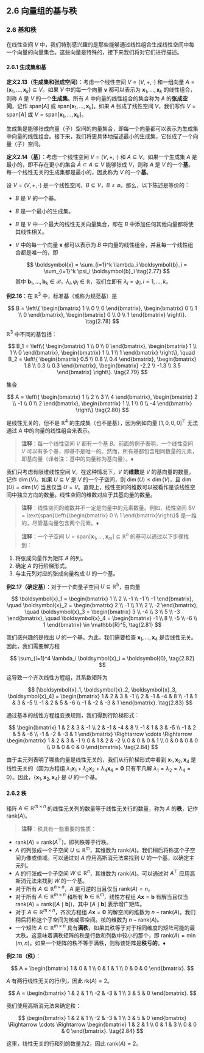 ## 2.6 向量组的基与秩

### 2.6 基和秩

在线性空间 $V$ 中，我们特别感兴趣的是那些能够通过线性组合生成线性空间中每一个向量的向量集合。这些向量是特殊的，接下来我们将对它们进行描述。

#### 2.6.1 生成集和基

**定义2.13（生成集和张成空间）**：考虑一个线性空间 $V = (V, +, \cdot)$ 和一组向量 $A = \{\boldsymbol{x}_1, \dots, \boldsymbol{x}_k\} \subseteq V$。如果 $V$ 中的每一个向量 $\boldsymbol{v}$ 都可以表示为 $\boldsymbol{x}_1, \dots, \boldsymbol{x}_k$ 的线性组合，则称 $A$ 是 $V$ 的一个**生成集**。所有 $A$ 中向量的线性组合的集合称为 $A$ 的**张成空间**，记作 $\text{span}[A]$ 或 $\text{span}[\boldsymbol{x}_1, \dots, \boldsymbol{x}_k]$。如果 $A$ 张成了线性空间 $V$，我们写作 $V = \text{span}[A]$ 或 $V = \text{span}[\boldsymbol{x}_1, \dots, \boldsymbol{x}_k]$。

生成集是能够张成向量（子）空间的向量集合，即每一个向量都可以表示为生成集中向量的线性组合。接下来，我们将更具体地描述最小的生成集，它张成了一个向量（子）空间。

**定义2.14（基）**：考虑一个线性空间 $V = (V, +, \cdot)$ 和 $A \subseteq V$。如果一个生成集 $A$ 是最小的，即不存在更小的集合 $\tilde{A} \subset A \subseteq V$ 能够张成 $V$，则称 $A$ 是 $V$ 的一个**基**。每一个线性无关的生成集都是最小的，因此称为 $V$ 的一个**基**。

设 $V = (V, +, \cdot)$ 是一个线性空间，$B \subseteq V$，$B \neq \emptyset$。那么，以下陈述是等价的：
- $B$ 是 $V$ 的一个基。
- $B$ 是一个最小的生成集。
- $B$ 是 $V$ 中一个最大的线性无关向量集合，即在 $B$ 中添加任何其他向量都将使其线性相关。
- $V$ 中的每一个向量 $\boldsymbol{x}$ 都可以表示为 $B$ 中向量的线性组合，并且每一个线性组合都是唯一的，即
  
  $$
  \boldsymbol{x} = \sum_{i=1}^k \lambda_i \boldsymbol{b}_i = \sum_{i=1}^k \psi_i \boldsymbol{b}_i \tag{2.77}
  $$ 其中 $\boldsymbol{b}_1, \dots, \boldsymbol{b}_k \in \mathcal{B}$，$\lambda_i, \psi_i \in \mathbb{R}$，我们立即有 $\lambda_i = \psi_i, i = 1, ..., k$。

**例2.16**：在 $\mathbb{R}^3$ 中，标准基（或称为规范基）是

$$
B = \left\{
\begin{bmatrix}
1 \\ 0 \\ 0
\end{bmatrix},
\begin{bmatrix}
0 \\ 1 \\ 0
\end{bmatrix},
\begin{bmatrix}
0 \\ 0 \\ 1
\end{bmatrix}
\right\}.
\tag{2.78}
$$

$\mathbb{R}^3$ 中不同的基包括：

$$
B_1 = \left\{
\begin{bmatrix}
1 \\ 0 \\ 0
\end{bmatrix},
\begin{bmatrix}
1 \\ 1 \\ 0
\end{bmatrix},
\begin{bmatrix}
1 \\ 1 \\ 1
\end{bmatrix}
\right\}, \quad
B_2 = \left\{
\begin{bmatrix}
0.5 \\ 0.8 \\ 0.4
\end{bmatrix},
\begin{bmatrix}
1.8 \\ 0.3 \\ 0.3
\end{bmatrix},
\begin{bmatrix}
-2.2 \\ -1.3 \\ 3.5
\end{bmatrix}
\right\}.
\tag{2.79}
$$

集合

$$
A = \left\{
\begin{bmatrix}
1 \\ 2 \\ 3 \\ 4
\end{bmatrix},
\begin{bmatrix}
2 \\ -1 \\ 0 \\ 2
\end{bmatrix},
\begin{bmatrix}
1 \\ 1 \\ 0 \\ -4
\end{bmatrix}
\right\}
\tag{2.80}
$$

是线性无关的，但不是 $\mathbb{R}^4$ 的生成集（也不是基），因为例如向量 $[1, 0, 0, 0]^\top$ 无法通过 $A$ 中的向量的线性组合来表示。

> **注释**：每一个线性空间 $V$ 都有一个基 $B$。前面的例子表明，一个线性空间 $V$ 可以有多个基，即基不是唯一的。然而，所有基都包含相同数量的元素，即基向量（译者注：基中的向量称为基向量）。♦

我们只考虑有限维线性空间 $V$。在这种情况下，$V$ 的**维数**是 $V$ 的基向量的数量，记作 $\dim(V)$。如果 $U \subseteq V$ 是 $V$ 的一个子空间，则 $\dim(U) \leq \dim(V)$，且 $\dim(U) = \dim(V)$ 当且仅当 $U = V$。直观上，线性空间的维数可以被看作是该线性空间中独立方向的数量。线性空间的维数对应于其基向量的数量。

> **注释**：线性空间的维数并不一定是向量中的元素数量。例如，线性空间 $V = \text{span}\left\{\begin{bmatrix} 0 \\ 1 \end{bmatrix}\right\}$ 是一维的，尽管基向量包含两个元素。♦

> **注释**：一个子空间 $U = \text{span}[\boldsymbol{x}_1, \dots, \boldsymbol{x}_m] \subseteq \mathbb{R}^n$ 的基可以通过以下步骤找到：
1. 将张成向量作为矩阵 $A$ 的列。
2. 确定 $A$ 的行阶梯形式。
3. 与主元列对应的张成向量构成 $U$ 的一个基。

**例2.17（确定基）**：对于一个向量子空间 $U \subseteq \mathbb{R}^5$，由向量

$$
\boldsymbol{x}_1 = \begin{bmatrix}
1 \\ 2 \\ -1 \\ -1 \\ -1
\end{bmatrix}, \quad
\boldsymbol{x}_2 = \begin{bmatrix}
2 \\ -1 \\ 1 \\ 2 \\ -2
\end{bmatrix}, \quad
\boldsymbol{x}_3 = \begin{bmatrix}
3 \\ -4 \\ 3 \\ 5 \\ -3
\end{bmatrix}, \quad
\boldsymbol{x}_4 = \begin{bmatrix}
-1 \\ 8 \\ -5 \\ -6 \\ 1
\end{bmatrix} \in \mathbb{R}^5,
\tag{2.81}
$$

我们感兴趣的是找出 $U$ 的一个基。为此，我们需要检查 $\boldsymbol{x}_1, \dots, \boldsymbol{x}_4$ 是否线性无关。因此，我们需要解方程

$$
\sum_{i=1}^4 \lambda_i \boldsymbol{x}_i = \boldsymbol{0},
\tag{2.82}
$$

这导致一个齐次线性方程组，其系数矩阵为

$$
[\boldsymbol{x}_1, \boldsymbol{x}_2, \boldsymbol{x}_3, \boldsymbol{x}_4] = \begin{bmatrix}
1 & 2 & 3 & -1 \\
2 & -1 & -4 & 8 \\
-1 & 1 & 3 & -5 \\
-1 & 2 & 5 & -6 \\
-1 & -2 & -3 & 1
\end{bmatrix}.
\tag{2.83}
$$

通过基本的线性方程组变换规则，我们得到行阶梯形式：

$$
\begin{bmatrix}
1 & 2 & 3 & -1 \\
2 & -1 & -4 & 8 \\
-1 & 1 & 3 & -5 \\
-1 & 2 & 5 & -6 \\
-1 & -2 & -3 & 1
\end{bmatrix}
\Rightarrow \cdots \Rightarrow
\begin{bmatrix}
1 & 2 & 3 & -1 \\
0 & 1 & 2 & -2 \\
0 & 0 & 0 & 1 \\
0 & 0 & 0 & 0 \\
0 & 0 & 0 & 0
\end{bmatrix}.
\tag{2.84}
$$

由于主元列表明了哪些向量是线性无关的，我们从行阶梯形式中看到 $\boldsymbol{x}_1, \boldsymbol{x}_2, \boldsymbol{x}_4$ 是线性无关的（因为方程组 $\lambda_1 \boldsymbol{x}_1 + \lambda_2 \boldsymbol{x}_2 + \lambda_4 \boldsymbol{x}_4 = \boldsymbol{0}$ 只有平凡解 $\lambda_1 = \lambda_2 = \lambda_4 = 0$）。因此，$\{\boldsymbol{x}_1, \boldsymbol{x}_2, \boldsymbol{x}_4\}$ 是 $U$ 的一个基。

#### 2.6.2 秩

矩阵 $A \in \mathbb{R}^{m \times n}$ 的线性无关列的数量等于线性无关行的数量，称为 $A$ 的**秩**，记作 $\text{rank}(A)$。

> **注释**：秩具有一些重要的性质：
- $\text{rank}(A) = \text{rank}(A^\top)$，即列秩等于行秩。
- $A$ 的列张成一个子空间 $U \subseteq \mathbb{R}^m$，其维数为 $\text{rank}(A)$。我们稍后将称这个子空间为像或值域。可以通过对 $A$ 应用高斯消元法来找到 $U$ 的一个基，以确定主元列。
- $A$ 的行张成一个子空间 $W \subseteq \mathbb{R}^n$，其维数为 $\text{rank}(A)$。可以通过对 $A^\top$ 应用高斯消元法来找到 $W$ 的一个基。
- 对于所有 $A \in \mathbb{R}^{n \times n}$，$A$ 是可逆的当且仅当 $\text{rank}(A) = n$。
- 对于所有 $A \in \mathbb{R}^{m \times n}$ 和所有 $\boldsymbol{b} \in \mathbb{R}^m$，线性方程组 $A\boldsymbol{x} = \boldsymbol{b}$ 有解当且仅当 $\text{rank}(A) = \text{rank}([A \mid \boldsymbol{b}])$，其中 $[A \mid \boldsymbol{b}]$ 表示增广矩阵。
- 对于 $A \in \mathbb{R}^{m \times n}$，齐次方程组 $A\boldsymbol{x} = \boldsymbol{0}$ 的解空间的维数为 $n - \text{rank}(A)$。我们稍后将称这个子空间为核或零空间。核的维数为 $n - \text{rank}(A)$。
- 一个矩阵 $A \in \mathbb{R}^{m \times n}$ 具有**满秩**，如果其秩等于对于相同维度的矩阵可能的最大秩。这意味着满秩矩阵的秩是行数和列数中较小的那个，即 $\text{rank}(A) = \min(m, n)$。如果一个矩阵的秩不等于满秩，则称该矩阵是**秩亏的**。♦

**例2.18（秩）**：

$$
A = \begin{bmatrix}
1 & 0 & 1 \\
0 & 1 & 1 \\
0 & 0 & 0
\end{bmatrix}.
$$

$A$ 有两行线性无关的行/列，因此 $\text{rk}(A) = 2$。

$$
A = \begin{bmatrix}
1 & 2 & 1 \\
-2 & -3 & 1 \\
3 & 5 & 0
\end{bmatrix}.
$$

我们使用高斯消元法来确定秩：

$$
\begin{bmatrix}
1 & 2 & 1 \\
-2 & -3 & 1 \\
3 & 5 & 0
\end{bmatrix}
\Rightarrow \cdots \Rightarrow
\begin{bmatrix}
1 & 2 & 1 \\
0 & 1 & 3 \\
0 & 0 & 0
\end{bmatrix}.
\tag{2.84}
$$

这里，线性无关的行和列的数量为2，因此 $\text{rank}(A) = 2$。
